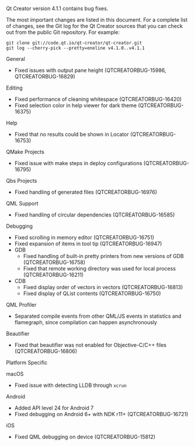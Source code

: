 Qt Creator version 4.1.1 contains bug fixes.

The most important changes are listed in this document. For a complete
list of changes, see the Git log for the Qt Creator sources that
you can check out from the public Git repository. For example:

    git clone git://code.qt.io/qt-creator/qt-creator.git
    git log --cherry-pick --pretty=oneline v4.1.0..v4.1.1

General

* Fixed issues with output pane height
  (QTCREATORBUG-15986, QTCREATORBUG-16829)

Editing

* Fixed performance of cleaning whitespace (QTCREATORBUG-16420)
* Fixed selection color in help viewer for dark theme (QTCREATORBUG-16375)

Help

* Fixed that no results could be shown in Locator (QTCREATORBUG-16753)

QMake Projects

* Fixed issue with make steps in deploy configurations (QTCREATORBUG-16795)

Qbs Projects

* Fixed handling of generated files (QTCREATORBUG-16976)

QML Support

* Fixed handling of circular dependencies (QTCREATORBUG-16585)

Debugging

* Fixed scrolling in memory editor (QTCREATORBUG-16751)
* Fixed expansion of items in tool tip (QTCREATORBUG-16947)
* GDB
    * Fixed handling of built-in pretty printers from new versions of GDB
      (QTCREATORBUG-16758)
    * Fixed that remote working directory was used for local process
      (QTCREATORBUG-16211)
* CDB
    * Fixed display order of vectors in vectors (QTCREATORBUG-16813)
    * Fixed display of QList contents (QTCREATORBUG-16750)

QML Profiler

* Separated compile events from other QML/JS events in statistics and
  flamegraph, since compilation can happen asynchronously

Beautifier

* Fixed that beautifier was not enabled for Objective-C/C++ files
  (QTCREATORBUG-16806)

Platform Specific

macOS

* Fixed issue with detecting LLDB through `xcrun`

Android

* Added API level 24 for Android 7
* Fixed debugging on Android 6+ with NDK r11+ (QTCREATORBUG-16721)

iOS

* Fixed QML debugging on device (QTCREATORBUG-15812)
